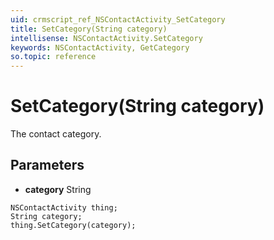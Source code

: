```yaml
---
uid: crmscript_ref_NSContactActivity_SetCategory
title: SetCategory(String category)
intellisense: NSContactActivity.SetCategory
keywords: NSContactActivity, GetCategory
so.topic: reference
---
```


# SetCategory(String category)

The contact category.

## Parameters

* **category** String

```crmscript
NSContactActivity thing;
String category;
thing.SetCategory(category);
```

